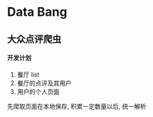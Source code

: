 Data Bang
=========

## 大众点评爬虫

#### 开发计划

1. 餐厅 list
2. 餐厅的点评及其用户
3. 用户的个人页面

先爬取页面在本地保存, 积累一定数量以后, 统一解析
